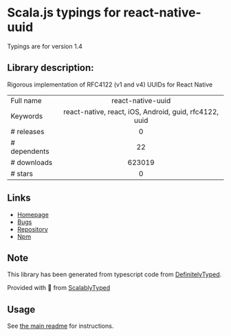 
# Scala.js typings for react-native-uuid

Typings are for version 1.4

## Library description:
Rigorous implementation of RFC4122 (v1 and v4) UUIDs for React Native

|                    |                 |
| ------------------ | :-------------: |
| Full name          | react-native-uuid |
| Keywords           | react-native, react, iOS, Android, guid, rfc4122, uuid |
| # releases         | 0 |
| # dependents       | 22 |
| # downloads        | 623019 |
| # stars            | 0 |

## Links
- [Homepage](https://github.com/eugenehp/react-native-uuid)
- [Bugs](https://github.com/broofa/node-uuid/issues)
- [Repository](https://github.com/eugenehp/react-native-uuid)
- [Npm](https://www.npmjs.com/package/react-native-uuid)
    


## Note
This library has been generated from typescript code from [DefinitelyTyped](https://definitelytyped.org).

Provided with :purple_heart: from [ScalablyTyped](https://github.com/oyvindberg/ScalablyTyped)

## Usage
See [the main readme](../../readme.md) for instructions.


